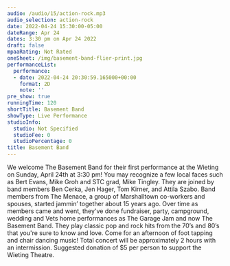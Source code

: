 ```yaml
---
audio: /audio/15/action-rock.mp3
audio_selection: action-rock
date: 2022-04-24 15:30:00-05:00
dateRange: Apr 24
dates: 3:30 pm on Apr 24 2022
draft: false
mpaaRating: Not Rated
oneSheet: /img/basement-band-flier-print.jpg
performanceList:
  performance:
  - date: 2022-04-24 20:30:59.165000+00:00
    format: 2D
    note: ''
pre_show: true
runningTime: 120
shortTitle: Basement Band
showType: Live Performance
studioInfo:
  studio: Not Specified
  studioFee: 0
  studioPercentage: 0
title: Basement Band
---
```


We welcome The Basement Band for their first performance at the Wieting on Sunday, April 24th at 3:30 pm! You may recognize a few local faces such as Bert Evans, Mike Groh and STC grad, Mike Tingley. They are joined by band members Ben Cerka, Jen Hager, Tom Kirner, and Attila Szabo. Band members from The Menace, a group of Marshalltown co-workers and spouses, started jammin’ together about 15 years ago. Over time as members came and went, they've done fundraiser, party, campground, wedding and Vets home performances as The Garage Jam and now The Basement Band. They play classic pop and rock hits from the 70’s and 80’s that you're sure to know and love. Come for an afternoon of foot tapping and chair dancing music! Total concert will be approximately 2 hours with an intermission. Suggested donation of $5 per person to support the Wieting Theatre.